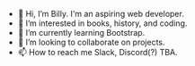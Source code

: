- 👋 Hi, I’m Billy. I'm an aspiring web developer.
- 👀 I’m interested in books, history, and coding.
- 🌱 I’m currently learning Bootstrap.
- 💞️ I’m looking to collaborate on projects.
- 📫 How to reach me Slack, Discord(?) TBA.

<!---
billysm64/billysm64 is a ✨ special ✨ repository because its `README.md` (this file) appears on your GitHub profile.
You can click the Preview link to take a look at your changes.
--->
